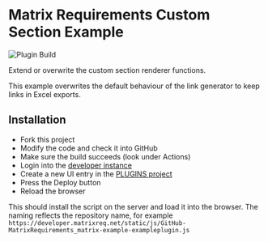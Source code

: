 # Matrix Requirements Custom Section Example

![Plugin Build](https://github.com/MatrixRequirements/matrix-example/actions/workflows/main.yml/badge.svg)

Extend or overwrite the custom section renderer functions.

This example overwrites the default behaviour of the link generator to keep links in Excel exports.

## Installation

* Fork this project
* Modify the code and check it into GitHub
* Make sure the build succeeds (look under Actions)
* Login into the [developer instance](https://developer.matrixreq.net)
* Create a new UI entry in the 
  [PLUGINS project](https://developer.matrixreq.net/PLUGINS/F-UI-2)
* Press the Deploy button
* Reload the browser

This should install the script on the server and load it into the browser. The
naming reflects the repository name, for example `https://developer.matrixreq.net/static/js/GitHub-MatrixRequirements_matrix-example-exampleplugin.js`
